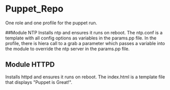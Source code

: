 # Puppet_Repo


One role and one profile for the puppet run.

##Module NTP
Installs ntp and ensures it runs on reboot.
The ntp.conf is a template with all config options as variables in the params.pp file.
In the profile, there is hiera call to a grab a parameter which passes a variable into the module to override the ntp server in the params.pp file. 

## Module HTTPD
Installs httpd and ensures it runs on reboot.
The index.html is a template file that displays "Puppet is Great!".
